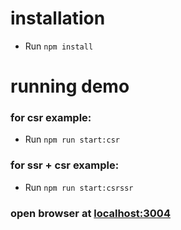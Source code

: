 # installation

- Run `npm install`

# running demo

### for csr example:

- Run `npm run start:csr`

### for ssr + csr example:

- Run `npm run start:csrssr`

### open browser at [localhost:3004](http://localhost:3004/)
